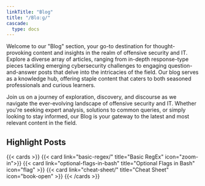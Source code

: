 ```yaml
---
linkTitle: "Blog"
title: "/Blɑːɡ/"
cascade:
  type: docs
---
```


Welcome to our "Blog" section, your go-to destination for thought-provoking content and insights in the realm of offensive security and IT. Explore a diverse array of articles, ranging from in-depth response-type pieces tackling emerging cybersecurity challenges to engaging question-and-answer posts that delve into the intricacies of the field. Our blog serves as a knowledge hub, offering staple content that caters to both seasoned professionals and curious learners. 

Join us on a journey of exploration, discovery, and discourse as we navigate the ever-evolving landscape of offensive security and IT. Whether you're seeking expert analysis, solutions to common queries, or simply looking to stay informed, our Blog is your gateway to the latest and most relevant content in the field.

## Highlight Posts
{{< cards >}}
  {{< card link="basic-regex/" title="Basic RegEx" icon="zoom-in">}}
  {{< card link="optional-flags-in-bash" title="Optional Flags in Bash" icon="flag" >}}
  {{< card link="cheat-sheet/" title="Cheat Sheet" icon="book-open" >}}
{{< /cards >}}
